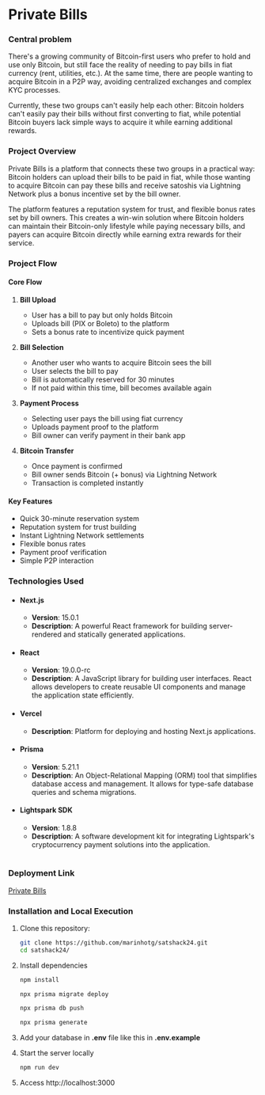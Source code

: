 # Private Bills

### Central problem
There's a growing community of Bitcoin-first users who prefer to hold and use only Bitcoin, but still face the reality of needing to pay bills in fiat currency (rent, utilities, etc.). At the same time, there are people wanting to acquire Bitcoin in a P2P way, avoiding centralized exchanges and complex KYC processes. 

Currently, these two groups can't easily help each other: Bitcoin holders can't easily pay their bills without first converting to fiat, while potential Bitcoin buyers lack simple ways to acquire it while earning additional rewards.

### Project Overview
Private Bills is a platform that connects these two groups in a practical way: Bitcoin holders can upload their bills to be paid in fiat, while those wanting to acquire Bitcoin can pay these bills and receive satoshis via Lightning Network plus a bonus incentive set by the bill owner. 

The platform features a reputation system for trust, and flexible bonus rates set by bill owners. This creates a win-win solution where Bitcoin holders can maintain their Bitcoin-only lifestyle while paying necessary bills, and payers can acquire Bitcoin directly while earning extra rewards for their service.

### Project Flow
#### Core Flow
1. **Bill Upload**
   - User has a bill to pay but only holds Bitcoin
   - Uploads bill (PIX or Boleto) to the platform
   - Sets a bonus rate to incentivize quick payment

2. **Bill Selection**
   - Another user who wants to acquire Bitcoin sees the bill
   - User selects the bill to pay
   - Bill is automatically reserved for 30 minutes
   - If not paid within this time, bill becomes available again

3. **Payment Process**
   - Selecting user pays the bill using fiat currency
   - Uploads payment proof to the platform
   - Bill owner can verify payment in their bank app

4. **Bitcoin Transfer**
   - Once payment is confirmed
   - Bill owner sends Bitcoin (+ bonus) via Lightning Network
   - Transaction is completed instantly

#### Key Features
- Quick 30-minute reservation system
- Reputation system for trust building
- Instant Lightning Network settlements
- Flexible bonus rates
- Payment proof verification
- Simple P2P interaction

### Technologies Used
- #### Next.js
    - **Version**: 15.0.1
    - **Description**: A powerful React framework for building server-rendered and statically generated applications.

- #### React
    - **Version**: 19.0.0-rc
    - **Description**: A JavaScript library for building user interfaces. React allows developers to create reusable UI components and manage the application state efficiently.

- #### Vercel 
    - **Description**: Platform for deploying and hosting Next.js applications.

- #### Prisma
    - **Version**: 5.21.1
    - **Description**: An Object-Relational Mapping (ORM) tool that simplifies database access and management. It allows for type-safe database queries and schema migrations.

- #### Lightspark SDK
    - **Version**: 1.8.8
    - **Description**: A software development kit for integrating Lightspark's cryptocurrency payment solutions into the application.

#
### Deployment Link
[Private Bills](https://satshack24.vercel.app/)


### Installation and Local Execution

1. Clone this repository:
    ```bash
    git clone https://github.com/marinhotg/satshack24.git
    cd satshack24/
    ```
2. Install dependencies
    ```bash
    npm install

    npx prisma migrate deploy

    npx prisma db push

    npx prisma generate
    ```
3. Add your database in **.env** file like this in **.env.example**

4. Start the server locally
   ```bash
   npm run dev
   ```
5. Access http://localhost:3000